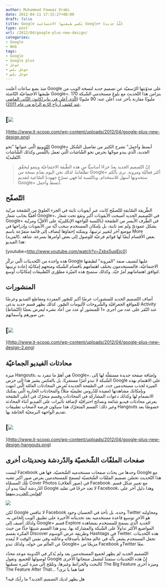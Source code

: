 ```yaml
---
author: Muhammad Fawwaz Orabi
date: 2012-04-11 17:15:27+00:00
draft: false
title: Google تكسي طبقتها الاجتماعية Google+ حُلّةً جديدةً
type: post
url: /2012/04/google-plus-new-design/
categories:
- Google
- Web
tags:
- Google
- Google plus
- جوجل
- جوجل بلس
- جوجل بلص
---
```


منذ بضع ساعات أعلنت Google على مدوّنتها الرّسميّة عن تصميم جديد لنسخة الويب من طبقتها الاجتماعيّة النّاشئة Google+. يتزامن هذا التّحديث مع بلوغ مستخدمي الشّبكة 170 مليونًا مقارنة بآخر عدد أعلن عنه: 90 مليونًا ([الّذي أعلن في يناير/كانون الثّاني الماضي عند كشف أرباح الرّبع الرابع من عام 2011](http://www.it-scoop.com/2012/01/google-news-8/)).


## [![](http://www.it-scoop.com/wp-content/uploads/2012/04/google-plus-new-design.png)
](http://www.it-scoop.com/wp-content/uploads/2012/04/google-plus-new-design.png)


[التّدوينة](http://googleblog.blogspot.co.uk/2012/04/toward-simpler-more-beautiful-google.html) الّتي عنوانها "نحو Google+ أبسط وأجمل" تشرح الكثير من تفاصيل الشّكل الجديد، الّذي يبدو موجّها بحرص نحو الشّاشات الّتي تعمل باللّمس وكذلك الشّاشات التّقليديّة.


<blockquote>إنّ التّصميم الجديد يعدّ جزءًا أساسيًّا من هذه الطّبقة الاجتماعيّة وينمو ليحقّق تطلّعاتنا. لذلك نحن اليوم نقدّم نسخة من Google+ أكثر فعاليّة ومرونة. نرى بأنّكم ستجدونها أسهل للاستخدام، وبالنّسبة لنا فهي تسرّع جهودنا السّاعية لتقديم Google+ أبسط وأجمل.</blockquote>




## التّصفّح


الطّريقة السّابقة للتّصفّح كانت عبر أيقونات ثابتة في الجزء العلويّ من الصّفحة مرتّبة أفقيًّا بجانب شعار Google+، في التّصميم الجديد أصبحت الأيقونات أكبر وتقع تحت شعار Google+ في الطّرف الأيسر من الصّفحة (بالنّسبة للواجهة الإنكليزيّة على الأقلّ) ومرتّبة بشكل عموديّ ولم تعد ثابتة، بل بإمكان المستخدم سحب أيّة من الأيقونات وإدراجها في موضع آخر لتغيير ترتيبها، ويمكنه إخفاؤها لتضاف إلى قائمة متفرّعة باسم More (المزيد). بعض الأقسام أيضًا لها قوائم فرعيّة للوصول إلى بعض أوامرها بسرعة. شاهد هذا الفيديو:


[youtube=http://www.youtube.com/watch?v=Zxbs5uqEjc0]




هذه واحدة من التّحديثات الّتي تركّز Google عليها لتضيف صفة "المرونة" لطبقتها الاجتماعيّة، فالمستخدمون يختلف اهتمامهم بأقسام الشّبكة ومنحهم إمكانيّة إعادة ترتيبها لتوافق اهتماماتهم أمرٌ جيّد. وكذلك ستمنح هذه الميّزة مطوّري التّطبيقات إمكانيّات أوسع.





## المنشورات


<!-- more -->

أضاف التّصميم الجديد للمنشورات عرضًا أكبر للصّور المفردة ومقاطع الفيديو وعرضًا للمواقع الجغرافيّة والشّروحات لألبومات الصّور. كذلك يظهر قسم جديد يدعى Activity (النّشاط) عند النّقر على عدد من أجرى +1 للمنشور أو عدد من أعاد نشره ليعرض بعضًا من صورهم وأسمائهم.


## [![](http://www.it-scoop.com/wp-content/uploads/2012/04/google-plus-new-design-2.png)
](http://www.it-scoop.com/wp-content/uploads/2012/04/google-plus-new-design-2.png)




## محادثات الفيديو الجماعيّة




ميزة Hangouts، هي أهمّ ما تنفرد به Google+، وإضافة صفحة جديدة مستقلّة لها إلى الشّبكة لا تبدو أمرًا مستغربًا، بل بالعكس يشير هذا إلى حرص Google على الاهتمام بهذه الميزة لجذب مستخدمين جدد. في الصّفحة الجديدة تُعرض المحادثات العامّة الّتي انتهت وبإمكانك مشاهدتها (مفيدة للدّروس تعليميّة مثلاً) والمحادثات الجارية الّتي يمكنك الانضمام لها وكذلك دعوات المشاركة في المحادثات وقسم متحرّك في أعلى الصّفحة يعرض محادثات فيديو شائعة ونصائح احترافيّة لإضافة تأثيرات على الفيديو أثناء المحادثة وغير ذلك؛ القسم المتحرّك هذا سيكون فرصة لأصحاب تطبيقات Hangouts خصوصًا بعد تقديم الواجهة البرمجيّة الخاصّة بها.





## [![](http://www.it-scoop.com/wp-content/uploads/2012/04/google-plus-new-design-hangouts.png)
](http://www.it-scoop.com/wp-content/uploads/2012/04/google-plus-new-design-hangouts.png)




## صفحات الملفّات الشّخصيّة والدّردشة وتحديثات أخرى




ليست Facebook وحدها من يحدّث صفحات مستخدميه الشّخصيّة، فها هي Google مع هذا التّحديث تحسّن تصميم الملفّات الشّخصيّة لتسمح للمستخدمين بعرض صور أكبر تشبه تلك المسمّاة Cover Photos (صور الغلاف) في Facebook. مع تغيير شكل قسم الدّردشة أيضًا يبدو أن Google لا تجد حرجًا في تقليد Facebook، وهذا دليل آخر على [قوانين الحرب بينهما](http://www.it-scoop.com/2011/11/facebook-google-fight/)!




[![](http://www.it-scoop.com/wp-content/uploads/2012/04/google-plus-new-design-profils.png)
](http://www.it-scoop.com/wp-content/uploads/2012/04/google-plus-new-design-profils.png)




لكن Google لا تنافس Facebook وحده، بل تأخذ في الحسبان وجود Twitter ومحاولته هو الآخر توسيع قاعدة مستخدميه بعد تحديثاته الأخيرة على تطبيق الويب الخاص به. ولذلك أُضيف إلى Google+ قسم Explore الجديد الّذي يسمح للمستخدم بمشاهدة المواضيع الأكثر تداولاً على الشّبكة والمشاركة بها. يبدو هذا القسم شبيهًا جدًّا من حيث الفكرة بقسم Discover وطريقة عرض الوسوم Hashtags في Twitter. هذه التّحديثات تجعل المستخدم يشعر بأنّه في عالم محاط بأصدقائه وعائلته وفي نفس الوقت لا تُبعده عن العالم من حوله، ولذلك تبدو Google+ مزيجًا من Facebook وTwitter معًا.




التّصميم الجديد لم يظهر لجميع المستخدمين بعد ولم يُذكر في التّدوينة موعد محدّد لوصولها للجميع. وتقول Google إنّ هذه التّحديثات ستمتدّ لتشمل منتجاتها الأخرى كالبحث والخرائط وغيرها، وتلمّح إلى ميزة كبيرة تسمّيها The Big Feature وميزة أخرى The Feature After That... فما هما يا ترى؟




هل يظهر لديك التصميم الجديد؟ ما رأيك فيه؟
